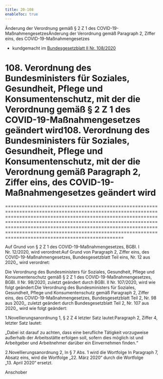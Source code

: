```yaml
---
title: 20-108
enableToc: true
---
```


Änderung der Verordnung gemäß § 2 Z 1 des COVID-19-MaßnahmengesetzesÄnderung der Verordnung gemäß Paragraph 2, Ziffer eins, des COVID-19-Maßnahmengesetzes

* kundgemacht im [Bundesgesetzblatt II Nr. 108/2020](https://www.ris.bka.gv.at/eli/bgbl/II/2020/108)

# 108\. Verordnung des Bundesministers für Soziales, Gesundheit, Pflege und Konsumentenschutz, mit der die Verordnung gemäß § 2 Z 1 des COVID-19-Maßnahmengesetzes geändert wird108\. Verordnung des Bundesministers für Soziales, Gesundheit, Pflege und Konsumentenschutz, mit der die Verordnung gemäß Paragraph 2, Ziffer eins, des COVID-19-Maßnahmengesetzes geändert wird
==============================================================================================================================================================================================================================================================================================================================================================================

Auf Grund von § 2 Z 1 des COVID-19-Maßnahmengesetzes, BGBl. I Nr. 12/2020, wird verordnet:Auf Grund von Paragraph 2, Ziffer eins, des COVID-19-Maßnahmengesetzes, Bundesgesetzblatt Teil eins, Nr. 12 aus 2020,, wird verordnet:

Die Verordnung des Bundesministers für Soziales, Gesundheit, Pflege und Konsumentenschutz gemäß § 2 Z 1 des COVID-19-Maßnahmengesetzes, BGBl. II Nr. 98/2020, zuletzt geändert durch BGBl. II Nr. 107/2020, wird wie folgt geändert:Die Verordnung des Bundesministers für Soziales, Gesundheit, Pflege und Konsumentenschutz gemäß Paragraph 2, Ziffer eins, des COVID-19-Maßnahmengesetzes, Bundesgesetzblatt Teil 2, Nr. 98 aus 2020,, zuletzt geändert durch Bundesgesetzblatt Teil 2, Nr. 107 aus 2020,, wird wie folgt geändert:

1.Novellierungsanordnung 1, § 2 Z 4 letzter Satz lautet:Paragraph 2, Ziffer 4, letzter Satz lautet:

„Dabei ist darauf zu achten, dass eine berufliche Tätigkeit vorzugweise außerhalb der Arbeitsstätte erfolgen soll, sofern dies möglich ist und Arbeitgeber und Arbeitnehmer darüber ein Einvernehmen finden.“

2.Novellierungsanordnung 2, In § 7 Abs. 1 wird die Wortfolge In Paragraph 7, Absatz eins, wird die Wortfolge „22. März 2020“ durch die Wortfolge „13. April 2020“ ersetzt.

Anschober